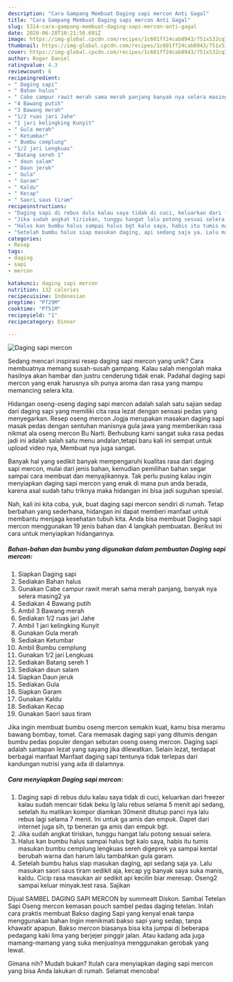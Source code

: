 ```yaml
---
description: "Cara Gampang Membuat Daging sapi mercon Anti Gagal"
title: "Cara Gampang Membuat Daging sapi mercon Anti Gagal"
slug: 5314-cara-gampang-membuat-daging-sapi-mercon-anti-gagal
date: 2020-06-28T10:21:50.691Z
image: https://img-global.cpcdn.com/recipes/1c601ff24cab8943/751x532cq70/daging-sapi-mercon-foto-resep-utama.jpg
thumbnail: https://img-global.cpcdn.com/recipes/1c601ff24cab8943/751x532cq70/daging-sapi-mercon-foto-resep-utama.jpg
cover: https://img-global.cpcdn.com/recipes/1c601ff24cab8943/751x532cq70/daging-sapi-mercon-foto-resep-utama.jpg
author: Roger Daniel
ratingvalue: 4.3
reviewcount: 6
recipeingredient:
- " Daging sapi"
- " Bahan halus"
- " Cabe campur rawit merah sama merah panjang banyak nya selera masing2 ya"
- "4 Bawang putih"
- "3 Bawang merah"
- "1/2 ruas jari Jahe"
- "1 jari kelingking Kunyit"
- " Gula merah"
- " Ketumbar"
- " Bumbu cemplung"
- "1/2 jari Lengkuas"
- "Batang sereh 1"
- " daun salam"
- " Daun jeruk"
- " Gula"
- " Garam"
- " Kaldu"
- " Kecap"
- " Saori saus tiram"
recipeinstructions:
- "Daging sapi di rebus dulu kalau saya tidak di cuci, keluarkan dari freezer kalau sudah mencair tidak beku lg lalu rebus selama 5 menit api sedang, setelah itu matikan kompor diamkan 30menit ditutup panci nya lalu rebus lagi selama 7 menit. Ini untuk ga amis dan empuk. Dapet dari internet juga sih, tp beneran ga amis dan empuk bgt."
- "Jika sudah angkat tiriskan, tunggu hangat lalu potong sesuai selera."
- "Halus kan bumbu halus sampai halus bgt kalo saya, habis itu tumis masukan bumbu cemplung lengkuas sereh digeprek ya sampai kental berubah warna dan harum lalu tambahkan gula garam."
- "Setelah bumbu halus siap masukan daging, api sedang saja ya. Lalu masukan saori saus tiram sedikit aja, kecap yg banyak saya suka manis, kaldu. Cicip rasa masukan air sedikit api kecilin biar meresap. Oseng2 sampai keluar minyak.test rasa. Sajikan"
categories:
- Resep
tags:
- daging
- sapi
- mercon

katakunci: daging sapi mercon 
nutrition: 132 calories
recipecuisine: Indonesian
preptime: "PT29M"
cooktime: "PT51M"
recipeyield: "1"
recipecategory: Dinner

---
```



![Daging sapi mercon](https://img-global.cpcdn.com/recipes/1c601ff24cab8943/751x532cq70/daging-sapi-mercon-foto-resep-utama.jpg)

Sedang mencari inspirasi resep daging sapi mercon yang unik? Cara membuatnya memang susah-susah gampang. Kalau salah mengolah maka hasilnya akan hambar dan justru cenderung tidak enak. Padahal daging sapi mercon yang enak harusnya sih punya aroma dan rasa yang mampu memancing selera kita.

Hidangan oseng-oseng daging sapi mercon adalah salah satu sajian sedap dari daging sapi yang memiliki cita rasa lezat dengan sensasi pedas yang menyegarkan. Resep oseng mercon Jogja merupakan masakan daging sapi masak pedas dengan sentuhan manisnya gula jawa yang memberikan rasa nikmat ala oseng mercon Bu Narti. Berhubung kami sangat suka rasa pedas jadi ini adalah salah satu menu andalan,tetapi baru kali ini sempat untuk upload video nya, Membuat nya juga sangat.

Banyak hal yang sedikit banyak mempengaruhi kualitas rasa dari daging sapi mercon, mulai dari jenis bahan, kemudian pemilihan bahan segar sampai cara membuat dan menyajikannya. Tak perlu pusing kalau ingin menyiapkan daging sapi mercon yang enak di mana pun anda berada, karena asal sudah tahu triknya maka hidangan ini bisa jadi suguhan spesial.


Nah, kali ini kita coba, yuk, buat daging sapi mercon sendiri di rumah. Tetap berbahan yang sederhana, hidangan ini dapat memberi manfaat untuk membantu menjaga kesehatan tubuh kita. Anda bisa membuat Daging sapi mercon menggunakan 19 jenis bahan dan 4 langkah pembuatan. Berikut ini cara untuk menyiapkan hidangannya.

<!--inarticleads1-->

##### Bahan-bahan dan bumbu yang digunakan dalam pembuatan Daging sapi mercon:

1. Siapkan  Daging sapi
1. Sediakan  Bahan halus
1. Gunakan  Cabe campur rawit merah sama merah panjang, banyak nya selera masing2 ya
1. Sediakan 4 Bawang putih
1. Ambil 3 Bawang merah
1. Sediakan 1/2 ruas jari Jahe
1. Ambil 1 jari kelingking Kunyit
1. Gunakan  Gula merah
1. Sediakan  Ketumbar
1. Ambil  Bumbu cemplung
1. Gunakan 1/2 jari Lengkuas
1. Sediakan Batang sereh 1
1. Sediakan  daun salam
1. Siapkan  Daun jeruk
1. Sediakan  Gula
1. Siapkan  Garam
1. Gunakan  Kaldu
1. Sediakan  Kecap
1. Gunakan  Saori saus tiram


Jika ingin membuat bumbu oseng mercon semakin kuat, kamu bisa meramu bawang bombay, tomat. Cara memasak daging sapi yang ditumis dengan bumbu pedas populer dengan sebutan oseng oseng mercon. Daging sapi adalah santapan lezat yang sayang jika dilewatkan. Selain lezat, terdapat berbagai manfaat Manfaat daging sapi tentunya tidak terlepas dari kandungan nutrisi yang ada di dalamnya. 

<!--inarticleads2-->

##### Cara menyiapkan Daging sapi mercon:

1. Daging sapi di rebus dulu kalau saya tidak di cuci, keluarkan dari freezer kalau sudah mencair tidak beku lg lalu rebus selama 5 menit api sedang, setelah itu matikan kompor diamkan 30menit ditutup panci nya lalu rebus lagi selama 7 menit. Ini untuk ga amis dan empuk. Dapet dari internet juga sih, tp beneran ga amis dan empuk bgt.
1. Jika sudah angkat tiriskan, tunggu hangat lalu potong sesuai selera.
1. Halus kan bumbu halus sampai halus bgt kalo saya, habis itu tumis masukan bumbu cemplung lengkuas sereh digeprek ya sampai kental berubah warna dan harum lalu tambahkan gula garam.
1. Setelah bumbu halus siap masukan daging, api sedang saja ya. Lalu masukan saori saus tiram sedikit aja, kecap yg banyak saya suka manis, kaldu. Cicip rasa masukan air sedikit api kecilin biar meresap. Oseng2 sampai keluar minyak.test rasa. Sajikan


Dijual SAMBEL DAGING SAPI MERCON by summeatt Diskon. Sambal Tetelan Sapi Oseng mercon kemasan pouch sambel pedas daging tetelan. Inilah cara praktis membuat Bakso daging Sapi yang kenyal enak tanpa menggunakan bahan Ingin menikmati bakso sapi yang sedap, tanpa khawatir apapun. Bakso mercon biasanya bisa kita jumpai di beberapa pedagang kaki lima yang berjejer pinggir jalan. Atau kadang ada juga mamang-mamang yang suka menjualnya menggunakan gerobak yang lewat. 

Gimana nih? Mudah bukan? Itulah cara menyiapkan daging sapi mercon yang bisa Anda lakukan di rumah. Selamat mencoba!

